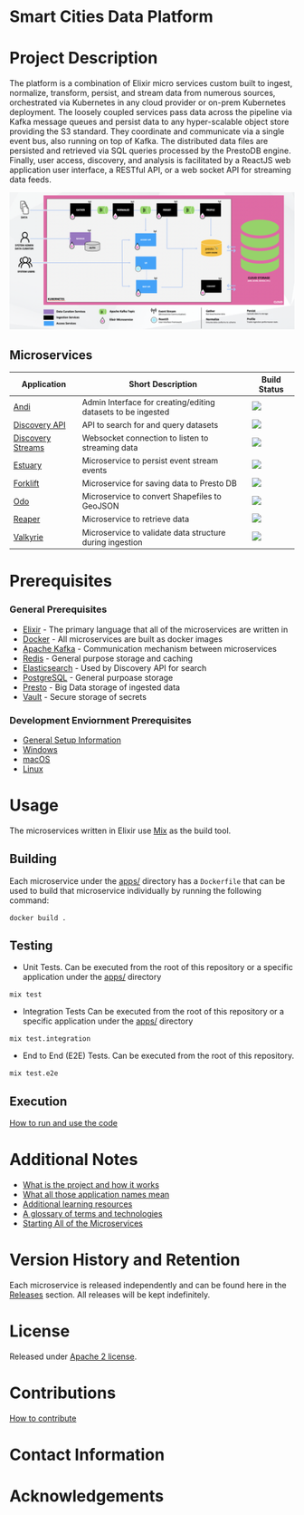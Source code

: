 # Smart Cities Data Platform

# Project Description
The platform is a combination of Elixir micro services custom built to ingest, normalize, transform,
persist, and stream data from numerous sources, orchestrated via Kubernetes in any cloud provider or
on-prem Kubernetes deployment. The loosely coupled services pass data across the pipeline via Kafka
message queues and persist data to any hyper-scalable object store providing the S3 standard. They
coordinate and communicate via a single event bus, also running on top of Kafka. The distributed data
files are persisted and retrieved via SQL queries processed by the PrestoDB engine.
Finally, user access, discovery, and analysis is facilitated by a ReactJS web application user interface,
a RESTful API, or a web socket API for streaming data feeds.

![scdp architecture diagram](./scdp_arch.png?raw=true "scdp architecture")

## Microservices
| Application       | Short Description | Build Status |
| ----------------- | ----------------- | ------------ |
| [Andi](https://github.com/Datastillery/smartcitiesdata/blob/master/apps/andi/README.md)                             | Admin Interface for creating/editing datasets to be ingested  | ![](https://github.com/Datastillery/smartcitiesdata/actions/workflows/andi.yml/badge.svg)  |
| [Discovery API](https://github.com/Datastillery/smartcitiesdata/blob/master/apps/discovery_api/README.md)           | API to search for and query datasets                          | ![](https://github.com/Datastillery/smartcitiesdata/actions/workflows/discovery_api.yml/badge.svg) |
| [Discovery Streams](https://github.com/Datastillery/smartcitiesdata/blob/master/apps/discovery_streams/README.md)   | Websocket connection to listen to streaming data              | ![](https://github.com/Datastillery/smartcitiesdata/actions/workflows/discovery_streams.yml/badge.svg)  |
| [Estuary](https://github.com/Datastillery/smartcitiesdata/blob/master/apps/estuary/README.md)                       | Microservice to persist event stream events                   | ![](https://github.com/Datastillery/smartcitiesdata/actions/workflows/estuary.yml/badge.svg)  |
| [Forklift](https://github.com/Datastillery/smartcitiesdata/blob/master/apps/forklift/README.md)                     | Microservice for saving data to Presto DB                     | ![](https://github.com/Datastillery/smartcitiesdata/actions/workflows/forklift.yml/badge.svg)  |
| [Odo](https://github.com/Datastillery/smartcitiesdata/blob/master/apps/odo/README.md)                               | Microservice to convert Shapefiles to GeoJSON                 | ![](https://github.com/Datastillery/smartcitiesdata/actions/workflows/odo.yml/badge.svg)  |
| [Reaper](https://github.com/Datastillery/smartcitiesdata/blob/master/apps/reaper/README.md)                         | Microservice to retrieve data                                 | ![](https://github.com/Datastillery/smartcitiesdata/actions/workflows/reaper.yml/badge.svg)  |
| [Valkyrie](https://github.com/Datastillery/smartcitiesdata/blob/master/apps/valkyrie/README.md)                     | Microservice to validate data structure during ingestion      | ![](https://github.com/Datastillery/smartcitiesdata/actions/workflows/valkyrie.yml/badge.svg)  |

# Prerequisites
### General Prerequisites
* [Elixir](https://elixir-lang.org/) - The primary language that all of the microservices are written in
* [Docker](https://www.docker.com/) - All microservices are built as docker images
* [Apache Kafka](https://kafka.apache.org/) -  Communication mechanism between microservices
* [Redis](https://redis.io/) - General purpose storage and caching
* [Elasticsearch](https://www.elastic.co/) - Used by Discovery API for search
* [PostgreSQL](https://www.postgresql.org/) - General purpoase storage
* [Presto](https://prestodb.io/) - Big Data storage of ingested data
* [Vault](https://www.vaultproject.io/) - Secure storage of secrets

### Development Enviornment Prerequisites
* [General Setup Information](https://github.com/Datastillery/smartcitiesdata/wiki/Setup)
* [Windows](https://github.com/Datastillery/smartcitiesdata/wiki/Windows-Setup)
* [macOS](https://github.com/Datastillery/smartcitiesdata/wiki/macOS-Setup)
* [Linux](https://github.com/Datastillery/smartcitiesdata/wiki/Linux-Setup)


# Usage
The microservices written in Elixir use [Mix](https://elixir-lang.org/getting-started/mix-otp/introduction-to-mix.html) as the build tool.
## Building
Each microservice under the [apps/](https://github.com/Datastillery/smartcitiesdata/tree/master/apps) directory has a `Dockerfile` that can be used to build that microservice individually by running the following command:
```
docker build .
```
## Testing
* Unit Tests.  Can be executed from the root of this repository or a specific application under the [apps/](https://github.com/Datastillery/smartcitiesdata/tree/master/apps) directory
```
mix test
```
* Integration Tests  Can be executed from the root of this repository or a specific application under the [apps/](https://github.com/Datastillery/smartcitiesdata/tree/master/apps) directory
```
mix test.integration
```
* End to End (E2E) Tests.  Can be executed from the root of this repository.
```
mix test.e2e
```
## Execution
[How to run and use the code](https://github.com/Datastillery/smartcitiesdata/wiki/Run)

# Additional Notes
* [What is the project and how it works](https://github.com/Datastillery/smartcitiesdata/wiki/The-What)
* [What all those application names mean](https://github.com/Datastillery/smartcitiesdata/wiki/Names)
* [Additional learning resources](https://github.com/Datastillery/smartcitiesdata/wiki/Resources)
* [A glossary of terms and technologies](https://github.com/Datastillery/smartcitiesdata/wiki/Glossary)
* [Starting All of the Microservices](https://github.com/Datastillery/smartcitiesdata/wiki/Run)
# Version History and Retention
Each microservice is released independently and can be found here in the [Releases](https://github.com/Datastillery/smartcitiesdata/releases) section.  All releases will be kept indefinitely.
# License
Released under [Apache 2 license](https://github.com/Datastillery/smartcitiesdata/blob/master/LICENSE).
# Contributions
[How to contribute](https://github.com/Datastillery/smartcitiesdata/wiki/Contribute)
# Contact Information
# Acknowledgements